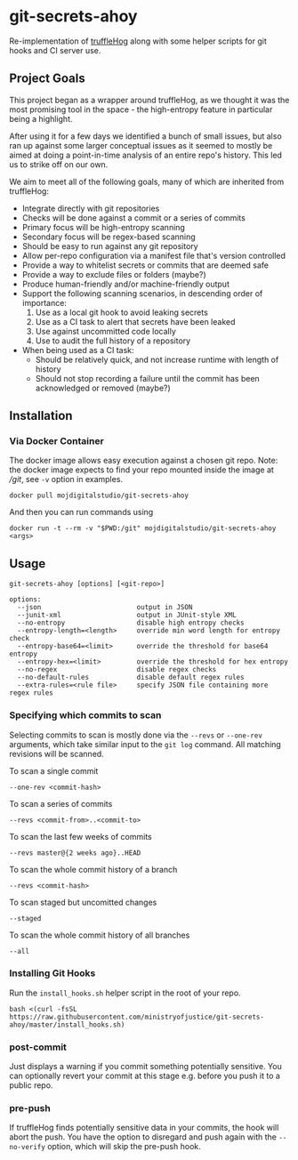 # git-secrets-ahoy

Re-implementation of [truffleHog](https://github.com/dxa4481/truffleHog) along with some helper scripts for git hooks and CI server use.

## Project Goals

This project began as a wrapper around truffleHog, as we thought it was the most promising tool in the space - the high-entropy feature in particular being a highlight.

After using it for a few days we identified a bunch of small issues, but also ran up against some larger conceptual issues as it seemed to mostly be aimed at doing a point-in-time analysis of an entire repo's history. This led us to strike off on our own.

We aim to meet all of the following goals, many of which are inherited from truffleHog:

* Integrate directly with git repositories
* Checks will be done against a commit or a series of commits
* Primary focus will be high-entropy scanning
* Secondary focus will be regex-based scanning
* Should be easy to run against any git repository
* Allow per-repo configuration via a manifest file that's version controlled
* Provide a way to whitelist secrets or commits that are deemed safe
* Provide a way to exclude files or folders (maybe?)
* Produce human-friendly and/or machine-friendly output
* Support the following scanning scenarios, in descending order of importance:
  1. Use as a local git hook to avoid leaking secrets
  2. Use as a CI task to alert that secrets have been leaked
  3. Use against uncommitted code locally
  4. Use to audit the full history of a repository
* When being used as a CI task:
  * Should be relatively quick, and not increase runtime with length of history
  * Should not stop recording a failure until the commit has been acknowledged or removed (maybe?)

## Installation

### Via Docker Container

The docker image allows easy execution against a chosen git repo.  Note: the docker image expects to find your repo mounted inside the image at */git*, see `-v` option in examples.

```
docker pull mojdigitalstudio/git-secrets-ahoy
```

And then you can run commands using

```
docker run -t --rm -v "$PWD:/git" mojdigitalstudio/git-secrets-ahoy <args>
```

## Usage

```
git-secrets-ahoy [options] [<git-repo>]

options:
  --json                        output in JSON
  --junit-xml                   output in JUnit-style XML
  --no-entropy                  disable high entropy checks
  --entropy-length=<length>     override min word length for entropy check
  --entropy-base64=<limit>      override the threshold for base64 entropy
  --entropy-hex=<limit>         override the threshold for hex entropy
  --no-regex                    disable regex checks
  --no-default-rules            disable default regex rules
  --extra-rules=<rule file>     specify JSON file containing more regex rules
```

### Specifying which commits to scan

Selecting commits to scan is mostly done via the `--revs` or `--one-rev` arguments, which take similar input to the `git log` command. All matching revisions will be scanned.

To scan a single commit
```
--one-rev <commit-hash>
```

To scan a series of commits
```
--revs <commit-from>..<commit-to>
```

To scan the last few weeks of commits
```
--revs master@{2 weeks ago}..HEAD
```

To scan the whole commit history of a branch
```
--revs <commit-hash>
```

To scan staged but uncomitted changes
```
--staged
```

To scan the whole commit history of all branches
```
--all
```

### Installing Git Hooks

Run the `install_hooks.sh` helper script in the root of your repo.
```
bash <(curl -fsSL https://raw.githubusercontent.com/ministryofjustice/git-secrets-ahoy/master/install_hooks.sh)
```

### post-commit
Just displays a warning if you commit something potentially sensitive.  You can optionally revert your commit at this stage e.g. before you push it to a public repo.

### pre-push
If truffleHog finds potentially sensitive data in your commits, the hook will abort the push.  You have the option to disregard and push again with the `--no-verify` option, which will skip the pre-push hook.
